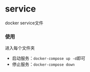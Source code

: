 # service
docker service文件

### 使用

进入每个文件夹

- 启动服务：`docker-compose up -d`即可
- 停止服务：`docker-compose down`
